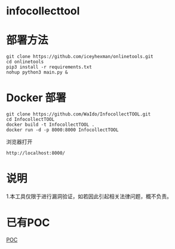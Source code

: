 # infocollecttool

# 部署方法

    git clone https://github.com/iceyhexman/onlinetools.git
    cd onlinetools
    pip3 install -r requirements.txt
    nohup python3 main.py &

# Docker 部署

    git clone https://github.com/WaIdo/InfocollectTOOL.git
    cd InfocollectTOOL
    docker build -t InfocollectTOOL .
    docker run -d -p 8000:8000 InfocollectTOOL
浏览器打开

    http://localhost:8000/

# 说明
1.本工具仅限于进行漏洞验证，如若因此引起相关法律问题，概不负责。

# 已有POC
[POC](./poc.md)



